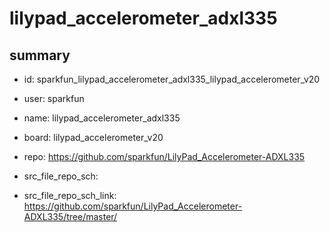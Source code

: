 # lilypad_accelerometer_adxl335
 
## summary 
* id: sparkfun_lilypad_accelerometer_adxl335_lilypad_accelerometer_v20
* user: sparkfun
* name: lilypad_accelerometer_adxl335
* board: lilypad_accelerometer_v20
* repo: https://github.com/sparkfun/LilyPad_Accelerometer-ADXL335



* src_file_repo_sch: 
* src_file_repo_sch_link: https://github.com/sparkfun/LilyPad_Accelerometer-ADXL335/tree/master/






